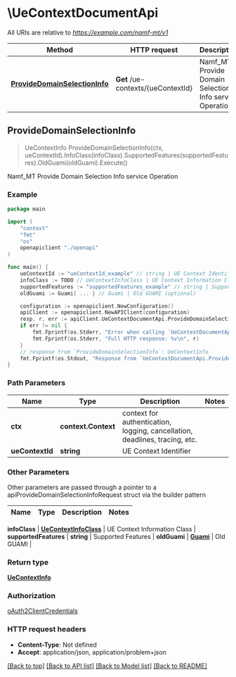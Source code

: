 # \UeContextDocumentApi

All URIs are relative to *https://example.com/namf-mt/v1*

Method | HTTP request | Description
------------- | ------------- | -------------
[**ProvideDomainSelectionInfo**](UeContextDocumentApi.md#ProvideDomainSelectionInfo) | **Get** /ue-contexts/{ueContextId} | Namf_MT Provide Domain Selection Info service Operation



## ProvideDomainSelectionInfo

> UeContextInfo ProvideDomainSelectionInfo(ctx, ueContextId).InfoClass(infoClass).SupportedFeatures(supportedFeatures).OldGuami(oldGuami).Execute()

Namf_MT Provide Domain Selection Info service Operation

### Example

```go
package main

import (
    "context"
    "fmt"
    "os"
    openapiclient "./openapi"
)

func main() {
    ueContextId := "ueContextId_example" // string | UE Context Identifier
    infoClass := TODO // UeContextInfoClass | UE Context Information Class (optional)
    supportedFeatures := "supportedFeatures_example" // string | Supported Features (optional)
    oldGuami := Guami{ ... } // Guami | Old GUAMI (optional)

    configuration := openapiclient.NewConfiguration()
    apiClient := openapiclient.NewAPIClient(configuration)
    resp, r, err := apiClient.UeContextDocumentApi.ProvideDomainSelectionInfo(context.Background(), ueContextId).InfoClass(infoClass).SupportedFeatures(supportedFeatures).OldGuami(oldGuami).Execute()
    if err != nil {
        fmt.Fprintf(os.Stderr, "Error when calling `UeContextDocumentApi.ProvideDomainSelectionInfo``: %v\n", err)
        fmt.Fprintf(os.Stderr, "Full HTTP response: %v\n", r)
    }
    // response from `ProvideDomainSelectionInfo`: UeContextInfo
    fmt.Fprintf(os.Stdout, "Response from `UeContextDocumentApi.ProvideDomainSelectionInfo`: %v\n", resp)
}
```

### Path Parameters


Name | Type | Description  | Notes
------------- | ------------- | ------------- | -------------
**ctx** | **context.Context** | context for authentication, logging, cancellation, deadlines, tracing, etc.
**ueContextId** | **string** | UE Context Identifier | 

### Other Parameters

Other parameters are passed through a pointer to a apiProvideDomainSelectionInfoRequest struct via the builder pattern


Name | Type | Description  | Notes
------------- | ------------- | ------------- | -------------

 **infoClass** | [**UeContextInfoClass**](UeContextInfoClass.md) | UE Context Information Class | 
 **supportedFeatures** | **string** | Supported Features | 
 **oldGuami** | [**Guami**](Guami.md) | Old GUAMI | 

### Return type

[**UeContextInfo**](UeContextInfo.md)

### Authorization

[oAuth2ClientCredentials](../README.md#oAuth2ClientCredentials)

### HTTP request headers

- **Content-Type**: Not defined
- **Accept**: application/json, application/problem+json

[[Back to top]](#) [[Back to API list]](../README.md#documentation-for-api-endpoints)
[[Back to Model list]](../README.md#documentation-for-models)
[[Back to README]](../README.md)

